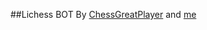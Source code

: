 ##Lichess BOT
By [ChessGreatPlayer](https://lichess.org/@/ChessGreatPlayer) and [me](https://lichess.org/@/Ganidu_2011_YAPA)
